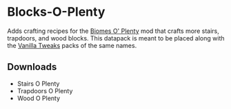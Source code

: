 # Blocks-O-Plenty
Adds crafting recipes for the [Biomes O' Plenty](https://modrinth.com/mod/biomes-o-plenty/) mod that crafts more stairs, trapdoors, and wood blocks. This datapack is meant to be placed along with the [Vanilla Tweaks](https://vanillatweaks.net/) packs of the same names. 

## Downloads
- Stairs O Plenty
- Trapdoors O Plenty
- Wood O Plenty
